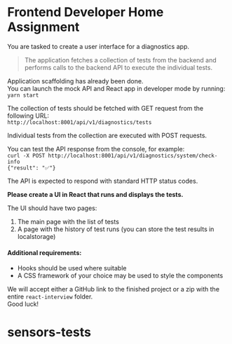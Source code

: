 # Frontend Developer Home Assignment

You are tasked to create a user interface for a diagnostics app.

>The application fetches a collection of tests from the backend and performs calls to the backend API to execute the individual tests.
>

Application scaffolding has already been done.<br>
You can launch the mock API and React app in developer mode by running:<br>
`yarn start`

The collection of tests should be fetched with GET request from the following URL:<br>
`http://localhost:8001/api/v1/diagnostics/tests`

Individual tests from the collection are executed with POST requests.

You can test the API response from the console, for example:<br>
`curl -X POST http://localhost:8001/api/v1/diagnostics/system/check-info`
<br>
`{"result": "✅"} `

The API is expected to respond with standard HTTP status codes.

**Please create a UI in React that runs and displays the tests.**

The UI should have two pages:

1. The main page with the list of tests
2. A page with the history of test runs (you can store the test results in localstorage)

#### Additional requirements:
* Hooks should be used where suitable
* A CSS framework of your choice may be used to style the components

We will accept either a GitHub link to the finished project or a zip with the entire `react-interview` folder.<br>
Good luck! 
# sensors-tests
